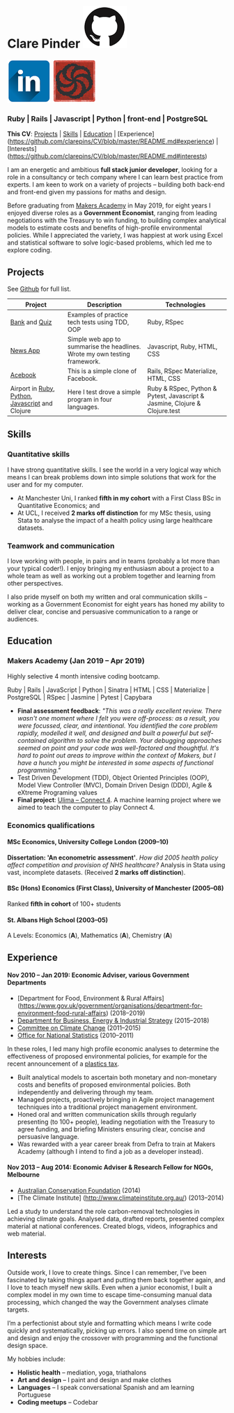 # Clare Pinder [![Github profile](https://github.com/clarepins/CV/blob/master/icons/Github-icon.png)](https://github.com/clarepins?tab=repositories)
[![Linkedin profile](https://github.com/clarepins/CV/blob/master/icons/linkedin-icon.png)](https://www.linkedin.com/in/clare-pinder-95501957/)
[![Codewars profile](https://github.com/clarepins/CV/blob/master/icons/codewars-icon.png)](https://www.codewars.com/users/clarepins)

### Ruby | Rails | Javascript | Python | front-end | PostgreSQL

**This CV**: [Projects](https://github.com/clarepins/CV/blob/master/README.md#projects) | [Skills](https://github.com/clarepins/CV/blob/master/README.md#skills) | [Education](https://github.com/clarepins/CV/blob/master/README.md#education) | [Experience] (https://github.com/clarepins/CV/blob/master/README.md#experience) | [Interests] (https://github.com/clarepins/CV/blob/master/README.md#interests)

I am an energetic and ambitious **full stack junior developer**, looking for a role in a consultancy or tech company where I can learn best practice from experts. I am keen to work on a variety of projects – building both back-end and front-end given my passions for maths and design.

Before graduating from [Makers Academy](https://makers.tech/) in May 2019, for eight years I enjoyed diverse roles as a **Government Economist**, ranging from leading negotiations with the Treasury to win funding, to building complex analytical models to estimate costs and benefits of high-profile environmental policies. While I appreciated the variety, I was happiest at work using Excel and statistical software to solve logic-based problems, which led me to explore coding.

## Projects

See [Github](https://github.com/clarepins?tab=repositories) for full list.

|Project   |Description   |Technologies   |
|---|---|---|
|[Bank](https://github.com/clarepins/bank_tech_test) and [Quiz](https://github.com/clarepins/quiz)|Examples of practice tech tests using TDD, OOP |Ruby, RSpec|
|[News App](https://github.com/clarepins/news-summary-challenge)|Simple web app to summarise the headlines. Wrote my own testing framework. |Javascript, Ruby, HTML, CSS |
|[Acebook](https://github.com/clarepins/Acebook_Rails)|This is a simple clone of Facebook.   |Rails, RSpec Materialize, HTML, CSS|
|Airport in [Ruby](https://github.com/clarepins/airport_challenge), [Python](https://github.com/clarepins/airport_python), [Javascript](https://github.com/clarepins/airportJS) and Clojure|Here I test drove a simple program in four languages.|Ruby & RSpec, Python & Pytest, Javascript & Jasmine, Clojure & Clojure.test|

## Skills

### Quantitative skills

I have strong quantitative skills. I see the world in a very logical way which means I can break problems down into simple solutions that work for the user and for my computer.

- At Manchester Uni, I ranked **fifth in my cohort** with a First Class BSc in Quantitative Economics; and
- At UCL, I received **2 marks off distinction** for my MSc thesis, using Stata to analyse the impact of a health policy using large healthcare datasets.

### Teamwork and communication

I love working with people, in pairs and in teams (probably a lot more than your typical coder!). I enjoy bringing my enthusiasm about a project to a whole team as well as working out a problem together and learning from other perspectives. 

I also pride myself on both my written and oral communication skills – working as a Government Economist for eight years has honed my ability to deliver clear, concise and persuasive communication to a range or audiences.

## Education

### Makers Academy (Jan 2019 – Apr 2019)
Highly selective 4 month intensive coding bootcamp.

Ruby | Rails | JavaScript |  Python |  Sinatra | HTML  | CSS | Materialize | PostgreSQL | RSpec | Jasmine | Pytest | Capybara

- **Final assessment feedback**: *"This was a really excellent review. There wasn't one moment where I felt you were off-process: as a result, you were focussed, clear, and intentional. You identified the core problem rapidly, modelled it well, and designed and built a powerful but self-contained algorithm to solve the problem. Your debugging approaches seemed on point and your code was well-factored and thoughtful. It's hard to point out areas to improve within the context of Makers, but I have a hunch you might be interested in some aspects of functional programming."*
- Test Driven Development (TDD), Object Oriented Principles (OOP), Model View Controller (MVC), Domain Driven Design (DDD), 
Agile & eXtreme Programing values
- **Final project**: [Ulima – Connect 4](https://github.com/clarepins/Ulima_connect4). A machine learning project where we aimed to teach the computer to play Connect 4.

### Economics qualifications

#### MSc Economics, University College London (2009–10)
**Dissertation: 'An econometric assessment'**. *How did 2005 health policy affect competition and provision of NHS healthcare?* Analysis in Stata using vast, incomplete datasets. (Received **2 marks off distinction**).
	
#### BSc (Hons) Economics (First Class), University of Manchester (2005–08)
Ranked **fifth in cohort** of 100+ students

#### St. Albans High School (2003–05)
A Levels: Economics (**A**), Mathematics (**A**), Chemistry (**A**)

## Experience

#### Nov 2010 – Jan 2019: Economic Adviser, various Government Departments
- [Department for Food, Environment & Rural Affairs] (https://www.gov.uk/government/organisations/department-for-environment-food-rural-affairs) (2018–2019)
- [Department for Business, Energy & Industrial Strategy](https://www.gov.uk/government/organisations/department-for-business-energy-and-industrial-strategy) (2015–2018)
- [Committee on Climate Change](https://www.theccc.org.uk/) (2011–2015)
- [Office for National Statistics](https://www.ons.gov.uk/) (2010–2011)

In these roles, I led many high profile economic analyses to determine the effectiveness of proposed environmental policies, for example for the recent announcement of a [plastics tax](https://www.theguardian.com/environment/2018/oct/29/uk-to-consult-on-plastic-packaging-tax-chancellor-says).

- Built analytical models to ascertain both monetary and non-monetary costs and benefits of proposed environmental policies. Both independently and delivering through my team. 
- Managed projects, proactively bringing in Agile project management techniques into a traditional project management environment.
- Honed oral and written communication skills through regularly presenting (to 100+ people), leading negotiation with the Treasury to agree funding, and briefing Ministers ensuring clear, concise and persuasive language.
- Was rewarded with a year career break from Defra to train at Makers Academy (although I intend to find a job as a developer instead).

#### Nov 2013 – Aug 2014: Economic Adviser & Research Fellow for NGOs, Melbourne
- [Australian Conservation Foundation](https://www.acf.org.au/) (2014)
- [The Climate Institute] (http://www.climateinstitute.org.au/) (2013–2014)

Led a study to understand the role carbon-removal technologies in achieving climate goals. Analysed data, drafted reports, presented complex material at national conferences. Created blogs, videos, infographics and web material.

## Interests
Outside work, I love to create things. Since I can remember, I’ve been fascinated by taking things apart and putting them back together again, and I love to teach myself new skills. Even when a junior economist, I built a complex model in my own time to escape time-consuming manual data processing, which changed the way the Government analyses climate targets. 

I’m a perfectionist about style and formatting which means I write code quickly and systematically, picking up errors. I also spend time on simple art and design and enjoy the crossover with programming and the functional design space. 

My hobbies include:

- **Holistic health** – mediation, yoga, triathalons
- **Art and design** – I paint and design and make clothes
- **Languages** – I speak conversational Spanish and am learning Portuguese
- **Coding meetups** – Codebar
